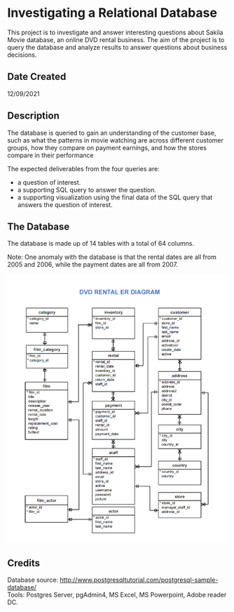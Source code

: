 # Investigating a Relational Database
This project is to investigate and answer interesting questions about Sakila Movie database, an online DVD rental business. The aim of the project is to query the database and analyze results to answer questions about business decisions.

## Date Created
12/09/2021

## Description

The database is queried to gain an understanding of the customer base, such as what the patterns in movie watching are across different customer groups, how they compare on payment earnings, and how the stores compare in their performance

The expected deliverables from the four queries are:
- a question of interest.
- a supporting SQL query to answer the question.
- a supporting visualization using the final data of the SQL query that answers the question of interest.

## The Database
The database is made up of 14 tables with a total of 64 columns.

Note: One anomaly with the database is that the rental dates are all from 2005 and 2006, while the payment dates are all from 2007.

![ERD](dvd-rental-ERD.png)

## Credits
Database source: http://www.postgresqltutorial.com/postgresql-sample-database/<br>
Tools: Postgres Server, pgAdmin4, MS Excel, MS Powerpoint, Adobe reader DC.